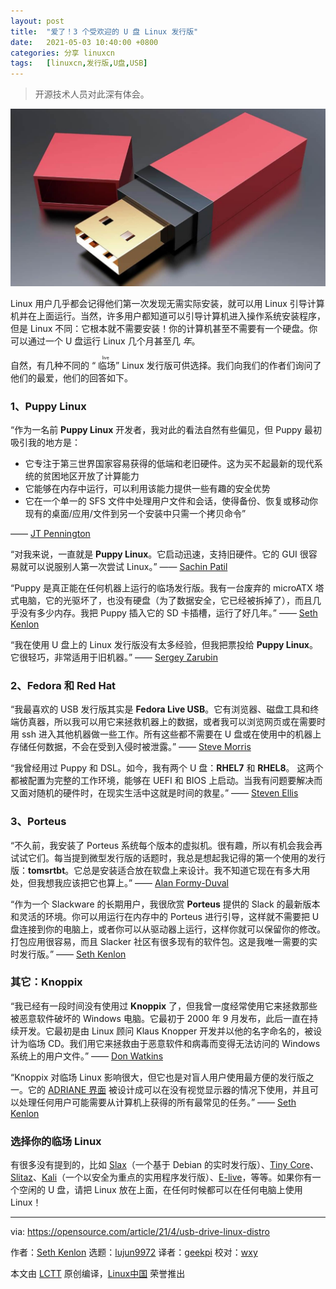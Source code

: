 ```yaml
---
layout: post
title:	"爱了！3 个受欢迎的 U 盘 Linux 发行版"
date:	2021-05-03 10:40:00 +0800 
categories:	分享 linuxcn 
tags:	[linuxcn,发行版,U盘,USB]
---
```




> 
> 开源技术人员对此深有体会。
> 
> 
> 


![](/Asserts/Images/album/202105/03/104610np5piwaavaa5qu2u.jpg "Linux keys on the keyboard for a desktop computer")


Linux 用户几乎都会记得他们第一次发现无需实际安装，就可以用 Linux 引导计算机并在上面运行。当然，许多用户都知道可以引导计算机进入操作系统安装程序，但是 Linux 不同：它根本就不需要安装！你的计算机甚至不需要有一个硬盘。你可以通过一个 U 盘运行 Linux 几个月甚至几 *年*。


自然，有几种不同的 “<ruby> 临场 <rt>  live </rt></ruby>” Linux 发行版可供选择。我们向我们的作者们询问了他们的最爱，他们的回答如下。


### 1、Puppy Linux


“作为一名前 **Puppy Linux** 开发者，我对此的看法自然有些偏见，但 Puppy 最初吸引我的地方是：


* 它专注于第三世界国家容易获得的低端和老旧硬件。这为买不起最新的现代系统的贫困地区开放了计算能力
* 它能够在内存中运行，可以利用该能力提供一些有趣的安全优势
* 它在一个单一的 SFS 文件中处理用户文件和会话，使得备份、恢复或移动你现有的桌面/应用/文件到另一个安装中只需一个拷贝命令”


—— [JT Pennington](https://opensource.com/users/jtpennington)


“对我来说，一直就是 **Puppy Linux**。它启动迅速，支持旧硬件。它的 GUI 很容易就可以说服别人第一次尝试 Linux。” —— [Sachin Patil](https://opensource.com/users/psachin)


“Puppy 是真正能在任何机器上运行的临场发行版。我有一台废弃的 microATX 塔式电脑，它的光驱坏了，也没有硬盘（为了数据安全，它已经被拆掉了），而且几乎没有多少内存。我把 Puppy 插入它的 SD 卡插槽，运行了好几年。” —— [Seth Kenlon](http://opensource.com/users/seth)


“我在使用 U 盘上的 Linux 发行版没有太多经验，但我把票投给 **Puppy Linux**。它很轻巧，非常适用于旧机器。” —— [Sergey Zarubin](https://opensource.com/users/sergey-zarubin)


### 2、Fedora 和 Red Hat


“我最喜欢的 USB 发行版其实是 **Fedora Live USB**。它有浏览器、磁盘工具和终端仿真器，所以我可以用它来拯救机器上的数据，或者我可以浏览网页或在需要时用 ssh 进入其他机器做一些工作。所有这些都不需要在 U 盘或在使用中的机器上存储任何数据，不会在受到入侵时被泄露。” —— [Steve Morris](https://opensource.com/users/smorris12)


“我曾经用过 Puppy 和 DSL。如今，我有两个 U 盘：**RHEL7** 和 **RHEL8**。 这两个都被配置为完整的工作环境，能够在 UEFI 和 BIOS 上启动。当我有问题要解决而又面对随机的硬件时，在现实生活中这就是时间的救星。” —— [Steven Ellis](https://opensource.com/users/steven-ellis)


### 3、Porteus


“不久前，我安装了 Porteus 系统每个版本的虚拟机。很有趣，所以有机会我会再试试它们。每当提到微型发行版的话题时，我总是想起我记得的第一个使用的发行版：**tomsrtbt**。它总是安装适合放在软盘上来设计。我不知道它现在有多大用处，但我想我应该把它也算上。” —— [Alan Formy-Duval](https://opensource.com/users/alanfdoss)


“作为一个 Slackware 的长期用户，我很欣赏 **Porteus** 提供的 Slack 的最新版本和灵活的环境。你可以用运行在内存中的 Porteus 进行引导，这样就不需要把 U 盘连接到你的电脑上，或者你可以从驱动器上运行，这样你就可以保留你的修改。打包应用很容易，而且 Slacker 社区有很多现有的软件包。这是我唯一需要的实时发行版。” —— [Seth Kenlon](http://opensource.com/users/seth)


### 其它：Knoppix


“我已经有一段时间没有使用过 **Knoppix** 了，但我曾一度经常使用它来拯救那些被恶意软件破坏的 Windows 电脑。它最初于 2000 年 9 月发布，此后一直在持续开发。它最初是由 Linux 顾问 Klaus Knopper 开发并以他的名字命名的，被设计为临场 CD。我们用它来拯救由于恶意软件和病毒而变得无法访问的 Windows 系统上的用户文件。” —— [Don Watkins](https://opensource.com/users/don-watkins)


“Knoppix 对临场 Linux 影响很大，但它也是对盲人用户使用最方便的发行版之一。它的 [ADRIANE 界面](https://opensource.com/life/16/7/knoppix-adriane-interface) 被设计成可以在没有视觉显示器的情况下使用，并且可以处理任何用户可能需要从计算机上获得的所有最常见的任务。” —— [Seth Kenlon](https://opensource.com/article/21/4/opensource.com/users/seth)


### 选择你的临场 Linux


有很多没有提到的，比如 [Slax](http://slax.org)（一个基于 Debian 的实时发行版）、[Tiny Core](http://www.tinycorelinux.net/)、[Slitaz](http://www.slitaz.org/en/)、[Kali](http://kali.org)（一个以安全为重点的实用程序发行版）、[E-live](https://www.elivecd.org/)，等等。如果你有一个空闲的 U 盘，请把 Linux 放在上面，在任何时候都可以在任何电脑上使用 Linux！




---


via: <https://opensource.com/article/21/4/usb-drive-linux-distro>


作者：[Seth Kenlon](https://opensource.com/users/seth) 选题：[lujun9972](https://github.com/lujun9972) 译者：[geekpi](https://github.com/geekpi) 校对：[wxy](https://github.com/wxy)


本文由 [LCTT](https://github.com/LCTT/TranslateProject) 原创编译，[Linux中国](https://linux.cn/) 荣誉推出
